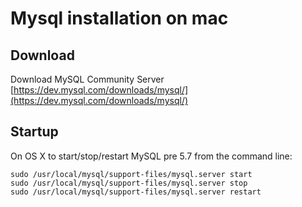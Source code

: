 # Mysql installation on mac

## Download
Download MySQL Community Server
[https://dev.mysql.com/downloads/mysql/](https://dev.mysql.com/downloads/mysql/)


## Startup

On OS X to start/stop/restart MySQL pre 5.7  from the command line:
 ```
 sudo /usr/local/mysql/support-files/mysql.server start
 sudo /usr/local/mysql/support-files/mysql.server stop
 sudo /usr/local/mysql/support-files/mysql.server restart

 ```
